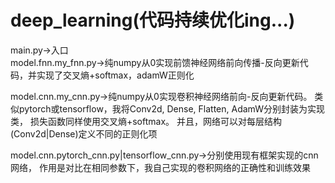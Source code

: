 # deep_learning(代码持续优化ing...)  
main.py->入口  
model.fnn.my_fnn.py->纯numpy从0实现前馈神经网络前向传播-反向更新代码，并实现了交叉熵+softmax，adamW正则化  

model.cnn.my_cnn.py->纯numpy从0实现卷积神经网络前向-反向更新代码。
类似pytorch或tensorflow，我将Conv2d, Dense, Flatten, AdamW分别封装为实现类，
损失函数同样使用交叉熵+softmax。
并且，网络可以对每层结构(Conv2d|Dense)定义不同的正则化项  

model.cnn.pytorch_cnn.py|tensorflow_cnn.py->分别使用现有框架实现的cnn网络，
作用是对比在相同参数下，我自己实现的卷积网络的正确性和训练效果
